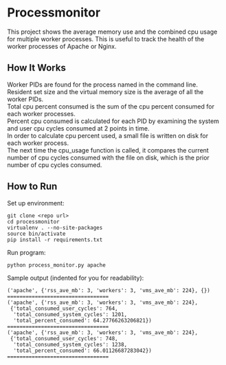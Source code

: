 # Processmonitor
This project shows the average memory use and the combined cpu usage for 
multiple worker processes. This is useful to track the health of the worker 
processes of Apache or Nginx.

## How It Works
Worker PIDs are found for the process named in the command line.  
Resident set size and the virtual memory size is the average of all the worker PIDs.  
Total cpu percent consumed is the sum of the cpu percent consumed for each worker processes.  
Percent cpu consumed is calculated for each PID by examining the system and user cpu cycles consumed at 2 points in time.  
In order to calculate cpu percent used, a small file is written on disk for each worker process.  
The next time the cpu_usage function is called, it compares the current number of cpu cycles consumed with the file on disk, which is the prior number of cpu cycles consumed.  

## How to Run

Set up environment:  

    git clone <repo url>  
    cd processmonitor  
    virtualenv . --no-site-packages  
    source bin/activate  
    pip install -r requirements.txt  

Run program:  

    python process_monitor.py apache  

Sample output (indented for you for readability):

    ('apache', {'rss_ave_mb': 3, 'workers': 3, 'vms_ave_mb': 224}, {})
    =================================
    ('apache', {'rss_ave_mb': 3, 'workers': 3, 'vms_ave_mb': 224}, 
     {'total_consumed_user_cycles': 764, 
      'total_consumed_system_cycles': 1201, 
      'total_percent_consumed': 64.27766263206821})
    =================================
    ('apache', {'rss_ave_mb': 3, 'workers': 3, 'vms_ave_mb': 224}, 
     {'total_consumed_user_cycles': 748, 
      'total_consumed_system_cycles': 1238, 
      'total_percent_consumed': 66.01126687283042})
    =================================
